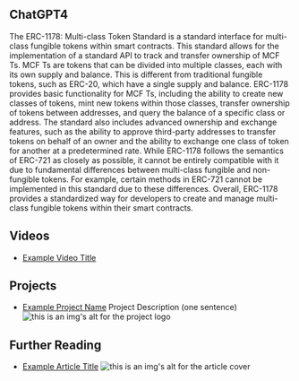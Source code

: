 ## ChatGPT4

The ERC-1178: Multi-class Token Standard is a standard interface for multi-class fungible tokens within smart contracts. This standard allows for the implementation of a standard API to track and transfer ownership of MCF Ts. MCF Ts are tokens that can be divided into multiple classes, each with its own supply and balance. This is different from traditional fungible tokens, such as ERC-20, which have a single supply and balance. ERC-1178 provides basic functionality for MCF Ts, including the ability to create new classes of tokens, mint new tokens within those classes, transfer ownership of tokens between addresses, and query the balance of a specific class or address. The standard also includes advanced ownership and exchange features, such as the ability to approve third-party addresses to transfer tokens on behalf of an owner and the ability to exchange one class of token for another at a predetermined rate. While ERC-1178 follows the semantics of ERC-721 as closely as possible, it cannot be entirely compatible with it due to fundamental differences between multi-class fungible and non-fungible tokens. For example, certain methods in ERC-721 cannot be implemented in this standard due to these differences. Overall, ERC-1178 provides a standardized way for developers to create and manage multi-class fungible tokens within their smart contracts.

## Videos

- [Example Video Title](https://www.youtube.com/watch?v=TDGq4aeevgY)

## Projects

- [Example Project Name](https://xxxx.xxx/xxxxx) Project Description (one sentence) ![this is an img's alt for the project logo](https://xxxx.xxx/project-logo.xxx)

## Further Reading

- [Example Article Title](https://xxxx.xxx/xxxxx) ![this is an img's alt for the article cover](https://xxxx.xxx/article-cover.xxx)
